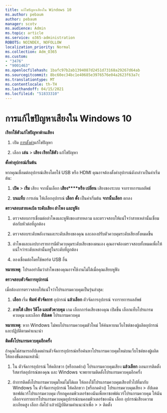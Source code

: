 ```yaml
---
title: แก้ไขปัญหาเสียงใน Windows 10
ms.author: pebaum
author: pebaum
manager: scotv
ms.audience: Admin
ms.topic: article
ms.service: o365-administration
ROBOTS: NOINDEX, NOFOLLOW
localization_priority: Normal
ms.collection: Adm_O365
ms.custom:
- "3476"
- "9001463"
ms.openlocfilehash: 1bafc97b2ab1394087d2451d73168a29267d64ab
ms.sourcegitcommit: 8bc60ec34bc1e40685e3976576e04a2623f63a7c
ms.translationtype: MT
ms.contentlocale: th-TH
ms.lasthandoff: 04/15/2021
ms.locfileid: "51833310"
---
```

# <a name="troubleshooting-audio-issues-in-windows-10"></a>การแก้ไขปัญหาเสียงใน Windows 10

**เรียกใช้ตัวแก้ไขปัญหาด้านเสียง**

1.  เปิด [การตั้งค่า](ms-settings:troubleshoot)แก้ไขปัญหา

2.  เลือก **เล่น**  >  **เสียง เรียกใช้ตัว** แก้ไขปัญหา

**ตั้งค่าอุปกรณ์เริ่มต้น**

หากคุณเชื่อมต่ออุปกรณ์เสียงโดยใช้ USB หรือ HDMI คุณอาจต้องตั้งค่าอุปกรณ์ดังกล่าวเป็นค่าเริ่มต้น:

1. **เปิด**  >  **เริ่ม** เสียง จากนั้นเลือก **เสียง****หรือ เปลี่ยน** เสียงของระบบ จากรายการผลลัพธ์

2.  **บนแท็บ** การเล่น ให้เลือกอุปกรณ์ **เลือก ตั้ง** เป็นค่าเริ่มต้น **จากนั้นเลือก** ตกลง

**ตรวจสอบสายเคเบิล ระดับเสียง ลําโพง และหูฟัง**

1. ตรวจสอบการเชื่อมต่อลําโพงและหูฟังของสายหลวม และตรวจสอบให้แน่ใจว่าสายเหล่านั้นเชื่อมต่อกับหัวต่อที่ถูกต้อง

2. ตรวจสอบระดับพลังงานและระดับเสียงของคุณ และลองปรับตัวควบคุมระดับเสียงทั้งหมดขึ้น

3. ลําโพงและแอปบางรายการมีตัวควบคุมระดับเสียงของตนเอง คุณอาจต้องตรวจสอบทั้งหมดเพื่อให้แน่ใจว่าระดับเหล่านั้นอยู่ในระดับที่ถูกต้อง

4. ลองเชื่อมต่อโดยใช้พอร์ต USB อื่น

**หมายเหตุ**: โปรดอย่าลืมว่าลําโพงของคุณอาจใช้งานไม่ได้เมื่อคุณเสียบหูฟัง

**ตรวจสอบตัวจัดการอุปกรณ์**

เมื่อต้องการตรวจสอบให้แน่ใจว่าโปรแกรมควบคุมเป็นรุ่นล่าสุด:

1. **เลือก** เริ่ม **พิมพ์ ตัวจัดการ** อุปกรณ์ **แล้วเลือก** ตัวจัดการอุปกรณ์ จากรายการผลลัพธ์

2. **ภายใต้ เสียง วิดีโอ และตัวควบคุม** เกม เลือกการ์ดเสียงของคุณ เปิดขึ้น เลือกแท็บโปรแกรมควบคุม และเลือก **อัปเดต** โปรแกรมควบคุม

**หมายเหตุ**: หาก Windows ไม่พบโปรแกรมควบคุมตัวใหม่ ให้ค้นหาบนเว็บไซต์ของผู้ผลิตอุปกรณ์ และปฏิบัติตามคําแนะนํา

**ติดตั้งโปรแกรมควบคุมอีกครั้ง**

ถ้าคุณไม่สามารถอัปเดตผ่านตัวจัดการอุปกรณ์หรือค้นหาโปรแกรมควบคุมใหม่บนเว็บไซต์ของผู้ผลิต ให้ลองขั้นตอนเหล่านี้:

1. ใน ตัวจัดการอุปกรณ์ ให้คลิกขวา (หรือกดค้าง) โปรแกรมควบคุมเสียง **แล้วเลือก** ถอนการติดตั้ง รีสตาร์ตอุปกรณ์ของคุณ และ Windows จะพยายามติดตั้งโปรแกรมควบคุมอีกครั้ง

2. ถ้าการติดตั้งโปรแกรมควบคุมใหม่ไม่ได้ผล ให้ลองใช้โปรแกรมควบคุมเสียงทั่วไปที่มากับ Windows ใน ตัวจัดการอุปกรณ์ ให้คลิกขวา (หรือกดค้าง) โปรแกรมควบคุมเสียง > อัปเดตซอฟต์แวร์โปรแกรมควบคุม เรียกดูคอมพิวเตอร์ของฉันเพื่อหาซอฟต์แวร์โปรแกรมควบคุม ให้ฉันเลือกจากรายการโปรแกรมควบคุมอุปกรณ์บนคอมพิวเตอร์ของฉัน เลือก อุปกรณ์เสียงความละเอียดสูง เลือก ถัดไป แล้วปฏิบัติตามคําแนะนําเพื่อ  >    >  ติดตั้ง
